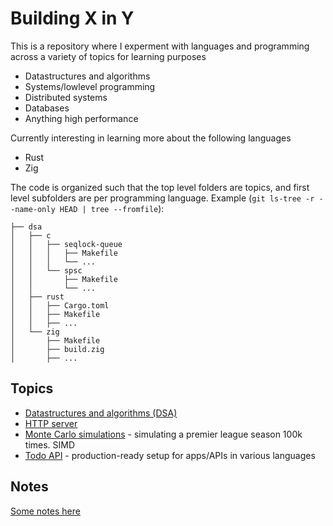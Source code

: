 # Building X in Y

This is a repository where I experment with languages and programming across a variety of topics for learning purposes

* Datastructures and algorithms
* Systems/lowlevel programming
* Distributed systems
* Databases
* Anything high performance

Currently interesting in learning more about the following languages

* Rust
* Zig

The code is organized such that the top level folders are topics, and first level subfolders are per programming language.
Example (`git ls-tree -r --name-only HEAD | tree --fromfile`):

```
├── dsa
│   ├── c
│   │   ├── seqlock-queue
│   │   │   ├── Makefile
│   │   │   └── ...
│   │   └── spsc
│   │       ├── Makefile
│   │       └── ...
│   ├── rust
│   │   ├── Cargo.toml
│   │   ├── Makefile
│   │   ├── ...
│   └── zig
│       ├── Makefile
│       ├── build.zig
│       ├── ...
```

## Topics

* [Datastructures and algorithms (DSA)](/dsa)
* [HTTP server](/http-server)
* [Monte Carlo simulations](/monte-carlo-sim) - simulating a premier league season 100k times. SIMD
* [Todo API](/todo-api) - production-ready setup for apps/APIs in various languages

## Notes

[Some notes here](/NOTES.md)
